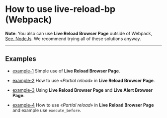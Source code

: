 # How to use live-reload-bp (Webpack)

**Note**: You also can use **Live Reload Browser Page** outside of Webpack, [See. NodeJs](https://github.com/Yuriy-Svetlov/live-reload-bp/tree/main/documentation/examples/nodejs). We recommend trying all of these solutions anyway.

---

## Examples

* [example-1](https://github.com/Yuriy-Svetlov/live-reload-bp/tree/main/documentation/examples/webpack/1)
Simple use of **Live Reload Browser Page**.

* [example-2](https://github.com/Yuriy-Svetlov/live-reload-bp/tree/main/documentation/examples/webpack/2)
How to use «*Partial reload*» in **Live Reload Browser Page**.

* [example-3](https://github.com/Yuriy-Svetlov/live-reload-bp/tree/main/documentation/examples/webpack/3)
Using **Live Reload Browser Page** and **Live Alert Browser Page**.

* [example-4](https://github.com/Yuriy-Svetlov/live-reload-bp/tree/main/documentation/examples/webpack/4)
How to use «*Partial reload*» in **Live Reload Browser Page** and example use `execute_before`.
